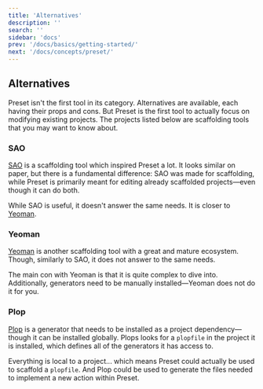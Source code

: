 ```yaml
---
title: 'Alternatives'
description: ''
search: ''
sidebar: 'docs'
prev: '/docs/basics/getting-started/'
next: '/docs/concepts/preset/'
---
```


## Alternatives

Preset isn't the first tool in its category. Alternatives are available, each having their props and cons. But Preset is the first tool to actually focus on modifying existing projects. The projects listed below are scaffolding tools that you may want to know about.

### SAO

[SAO](https://github.com/saojs/sao) is a scaffolding tool which inspired Preset a lot. It looks similar on paper, but there is a fundamental difference: SAO was made for scaffolding, while Preset is primarily meant for editing already scaffolded projects—even though it can do both.

While SAO is useful, it doesn't answer the same needs. It is closer to [Yeoman](http://yeoman.io/).

### Yeoman

[Yeoman](http://yeoman.io/) is another scaffolding tool with a great and mature ecosystem. Though, similarly to SAO, it does not answer to the same needs.

The main con with Yeoman is that it is quite complex to dive into. Additionally, generators need to be manually installed—Yeoman does not do it for you.

### Plop

[Plop](https://github.com/plopjs/plop) is a generator that needs to be installed as a project dependency—though it can be installed globally. Plops looks for a `plopfile` in the project it is installed, which defines all of the generators it has access to.

Everything is local to a project... which means Preset could actually be used to scaffold a `plopfile`. And Plop could be used to generate the files needed to implement a new action within Preset.
